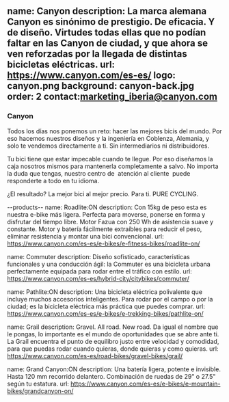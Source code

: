 name: Canyon
description: La marca alemana Canyon es sinónimo de prestigio. De eficacia. Y de diseño. Virtudes todas ellas que no podían faltar en las Canyon de ciudad, y que ahora se ven reforzadas por la llegada de distintas bicicletas eléctricas.
url: https://www.canyon.com/es-es/
logo: canyon.png
background: canyon-back.jpg
order: 2
contact:marketing_iberia@canyon.com
----
### Canyon

Todos los días nos ponemos un reto: hacer las mejores bicis del mundo. Por eso hacemos nuestros diseños y la ingeniería en Coblenza, Alemania, y solo te vendemos directamente a ti. Sin intermediarios ni distribuidores.

Tu bici tiene que estar impecable cuando te llegue. Por eso diseñamos la caja nosotros mismos para mantenerla completamente a salvo. No importa la duda que tengas, nuestro centro de  atención al cliente  puede responderte a todo en tu idioma.

¿El resultado? La mejor bici al mejor precio. Para ti. PURE CYCLING.

--products--
name: Roadlite:ON
description: Con 15kg de peso esta es nuestra e-bike más ligera. Perfecta para moverse, ponerse en forma y disfrutar del tiempo libre. Motor Fazua con 250 Wh de asistencia suave y constante. Motor y batería fácilmente extraíbles para reducir el peso, eliminar resistencia y montar una bici convencional.
url: https://www.canyon.com/es-es/e-bikes/e-fitness-bikes/roadlite-on/

name: Commuter
description: Diseño sofisticado, características funcionales y una conducción ágil: la Commuter es una bicicleta urbana perfectamente equipada para rodar entre el tráfico con estilo.
url: https://www.canyon.com/es-es/hybrid-city/citybikes/commuter/

name: Pathlite:ON
description: Una bicicleta eléctrica polivalente que incluye muchos accesorios inteligentes. Para rodar por el campo o por la ciudad; es la bicicleta eléctrica más práctica que puedes comprar.
url: https://www.canyon.com/es-es/e-bikes/e-trekking-bikes/pathlite-on/

name: Grail
description: Gravel. All road. New road. Da igual el nombre que le pongas, lo importante es el mundo de oportunidades que se abre ante ti. La Grail encuentra el punto de equilibro justo entre velocidad y comodidad, para que puedas rodar cuando quieras, donde quieras y como quieras.
url: https://www.canyon.com/es-es/road-bikes/gravel-bikes/grail/

name: Grand Canyon:ON
description: Una batería ligera, potente e invisible. Hasta 120 mm recorrido delantero. Combinación de ruedas de 29" o 27.5" según tu estatura.
url: https://www.canyon.com/es-es/e-bikes/e-mountain-bikes/grandcanyon-on/

